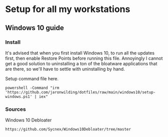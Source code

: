 # Setup for all my workstations

## Windows 10 guide

### Install

It's advised that when you first install Windows 10, to run all the updates first, then enable Restore Points before running this file.
Annoyingly I cannot get a good solution to uninstalling a ton of the bloatware applications that are there, so we'll have to settle with uninstalling by hand.


Setup command file here.

```
powershell -Command "irm 'https://github.com/jaronwilding/dotfiles/raw/main/windows10/setup-windows.ps1' | iex"
```

### Sources
Windows 10 Debloater
```
https://github.com/Sycnex/Windows10Debloater/tree/master
```
